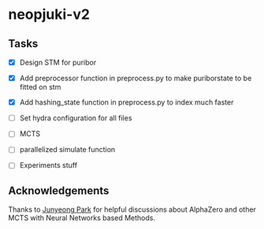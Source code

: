 # neopjuki-v2


## Tasks

- [X] Design STM for puribor

- [X] Add preprocessor function in preprocess.py to make puriborstate to be fitted on stm

- [X] Add hashing_state function in preprocess.py to index much faster

- [ ] Set hydra configuration for all files

- [ ] MCTS

- [ ] parallelized simulate function

- [ ] Experiments stuff 

## Acknowledgements

Thanks to [Junyeong Park](https://github.com/frechele) for helpful discussions about AlphaZero and other MCTS with Neural Networks based Methods.

